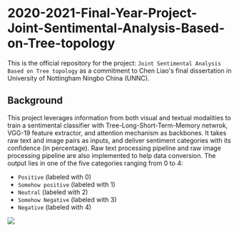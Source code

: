 # 2020-2021-Final-Year-Project-Joint-Sentimental-Analysis-Based-on-Tree-topology
This is the official repository for the project: `Joint Sentimental Analysis Based on Tree topology` as a commitment to Chen Liao's final dissertation in University of Nottingham Ningbo China (UNNC). 

## Background
This project leverages information from both visual and textual modalities to train a sentimental classifier with Tree-Long-Short-Term-Memory netwrok, VGG-19 feature extractor, and attention mechanism as backbones. It takes raw text and image pairs as inputs, and deliver sentiment categories with its confidence (in percentage). Raw text processing pipeline and raw image processing pipeline are also implemented to help data conversion. The output lies in one of the five categories ranging from 0 to 4:<br>

* `Positive` (labeled with 0)
* `Somehow positive` (labeled with 1)
* `Neutral` (labeled with 2)
* `Somehow Negative` (labeled with 3)
* `Negative` (labeled with 4)

![](https://github.com/Jeffrey0Liao/2020-2021-Final-Year-Project-Joint-Sentimental-Analysis-Based-on-Tree-topology/raw/master/resource/f8.png)  

